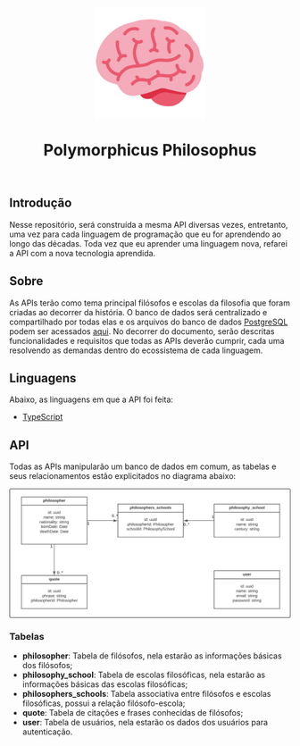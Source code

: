 <div id="header">
   <p align="center">
      <img src="/@assets/logo/polymorphicus-philosophus-logo.svg" width="200px" align="center" alt="polymorphicus-philosophus-logo" />
   <h1 align="center">Polymorphicus Philosophus</h1>
   </p>
</div>

<br/>

## Introdução

Nesse repositório, será construída a mesma API diversas vezes, entretanto, uma vez para cada linguagem de programação que eu for aprendendo ao longo das décadas. Toda vez que eu aprender uma linguagem nova, refarei a API com a nova tecnologia aprendida.

## Sobre

As APIs terão como tema principal filósofos e escolas da filosofia que foram criadas ao decorrer da história. O banco de dados será centralizado e compartilhado por todas elas e os arquivos do banco de dados [PostgreSQL](https://www.postgresql.org/) podem ser acessados [aqui](/database/). No decorrer do documento, serão descritas funcionalidades e requisitos que todas as APIs deverão cumprir, cada uma resolvendo as demandas dentro do ecossistema de cada linguagem.

## Linguagens

Abaixo, as linguagens em que a API foi feita:

- [TypeScript](/source/typescript/)

## API

Todas as APIs manipularão um banco de dados em comum, as tabelas e seus relacionamentos estão explicitados no diagrama abaixo:

<p align="center">
      <img src="/@assets/docs/uml-database.svg" align="center" alt="uml-database" />
</p>

### Tabelas

- **philosopher**: Tabela de filósofos, nela estarão as informações básicas dos filósofos;
- **philosophy_school**: Tabela de escolas filosóficas, nela estarão as informações básicas das escolas filosóficas;
- **philosophers_schools**: Tabela associativa entre filósofos e escolas filosóficas, possui a relação filósofo-escola;
- **quote**: Tabela de citações e frases conhecidas de filósofos;
- **user**: Tabela de usuários, nela estarão os dados dos usuários para autenticação.